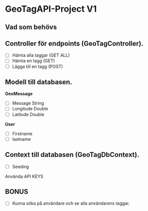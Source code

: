# GeoTagAPI-Project V1
## Vad som behövs
## Controller för endpoints (GeoTagController).
- [ ] Hämta alla taggar (GET ALL)
- [ ] Hämta en tagg (GET)
- [ ] Lägga till en tagg (POST)

## Modell till databasen.
**GeoMessage**
- [ ] Message String
- [ ] Longitude Double
- [ ] Latitude Double

**User**
- [ ] Firstname
- [ ] lastname

## Context till databasen (GeoTagDbContext).
- [ ] Seeding

Använda API KEYS

## BONUS
- [ ] Kunna söka på användare och se alla användarens taggar.
